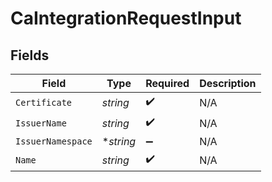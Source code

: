 # CaIntegrationRequestInput


## Fields

| Field              | Type               | Required           | Description        |
| ------------------ | ------------------ | ------------------ | ------------------ |
| `Certificate`      | *string*           | :heavy_check_mark: | N/A                |
| `IssuerName`       | *string*           | :heavy_check_mark: | N/A                |
| `IssuerNamespace`  | **string*          | :heavy_minus_sign: | N/A                |
| `Name`             | *string*           | :heavy_check_mark: | N/A                |